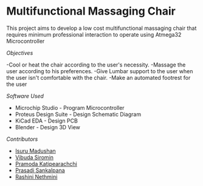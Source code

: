 
# Multifunctional Massaging Chair

This project aims to develop a low cost multifunctional massaging chair that requires minimum professional interaction to operate using Atmega32 Microcontroller

*Objectives*

-Cool or heat the chair according to the user's necessity. 
-Massage the user according to his preferences. 
-Give Lumbar support to the user when the user isn't comfortable with the chair. 
-Make an automated footrest for the user 

*Software Used*

- Microchip Studio - Program Microcontroller
- Proteus Design Suite - Design Schematic Diagram
- KiCad EDA - Design PCB
- Blender - Design 3D View


*Contributors*

- [Isuru Madushan](https://github.com/isuru225)
- [Vibuda Siromin](https://github.com/VibudaSiromin)
- [Pramoda Katipearachchi](https://github.com/PramodaS)
- [Prasadi Sankalpana](https://github.com/BLPSankalpana)
- [Rashini Nethmini]()
